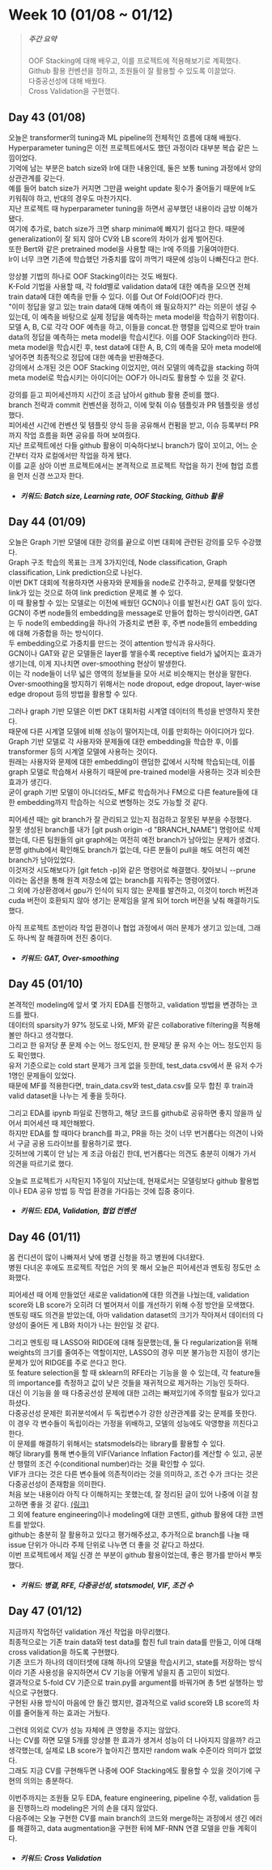 Week 10 (01/08 ~ 01/12)
===
>  ##### 주간 요약
>  OOF Stacking에 대해 배우고, 이를 프로젝트에 적용해보기로 계획했다.  
>  Github 활용 컨벤션을 정하고, 조원들이 잘 활용할 수 있도록 이끌었다.  
>  다중공선성에 대해 배웠다.  
>  Cross Validation을 구현했다.  

Day 43 (01/08)
---
오늘은 transformer의 tuning과 ML pipeline의 전체적인 흐름에 대해 배웠다.  
Hyperparameter tuning은 이전 프로젝트에서도 했던 과정이라 대부분 복습 같은 느낌이었다.  
기억에 남는 부분은 batch size와 lr에 대한 내용인데, 둘은 보통 tuning 과정에서 양의 상관관계를 갖는다.  
예를 들어 batch size가 커지면 그만큼 weight update 횟수가 줄어들기 때문에 lr도 키워줘야 하고, 반대의 경우도 마찬가지다.  
지난 프로젝트 때 hyperparameter tuning을 하면서 공부했던 내용이라 금방 이해가 됐다.  
여기에 추가로, batch size가 크면 sharp minima에 빠지기 쉽다고 한다. 때문에 generalization이 잘 되지 않아 CV와 LB score의 차이가 쉽게 벌어진다.  
또한 Bert와 같은 pretrained model을 사용할 때는 lr에 주의를 기울여야한다.  
lr이 너무 크면 기존에 학습했던 가중치를 많이 까먹기 때문에 성능이 나빠진다고 한다.  

앙상블 기법의 하나로 OOF Stacking이라는 것도 배웠다.  
K-Fold 기법을 사용할 때, 각 fold별로 validation data에 대한 예측을 모으면 전체 train data에 대한 예측을 만들 수 있다. 이를 Out Of Fold(OOF)라 한다.  
"이미 정답을 알고 있는 train data에 대해 예측이 왜 필요하지?" 라는 의문이 생길 수 있는데, 이 예측을 바탕으로 실제 정답을 예측하는 meta model을 학습하기 위함이다.  
모델 A, B, C로 각각 OOF 예측을 하고, 이들을 concat.한 행렬을 입력으로 받아 train data의 정답을 예측하는 meta model을 학습시킨다. 이를 OOF Stacking이라 한다.  
meta model을 학습시킨 후, test data에 대한 A, B, C의 예측을 모아 meta model에 넣어주면 최종적으로 정답에 대한 예측을 반환해준다.  
강의에서 소개된 것은 OOF Stacking 이었지만, 여러 모델의 예측값을 stacking 하여 meta model로 학습시키는 아이디어는 OOF가 아니라도 활용할 수 있을 것 같다.  

강의를 듣고 피어세션까지 시간이 조금 남아서 github 활용 준비를 했다.  
branch 전략과 commit 컨벤션을 정하고, 이에 맞춰 이슈 템플릿과 PR 템플릿을 생성했다.  
피어세션 시간에 컨벤션 및 템플릿 양식 등을 공유해서 컨펌을 받고, 이슈 등록부터 PR까지 작업 흐름을 화면 공유를 하며 보여줬다.  
지난 프로젝트에선 다들 github 활용이 미숙하다보니 branch가 많이 꼬이고, 어느 순간부터 각자 로컬에서만 작업을 하게 됐다.  
이를 교훈 삼아 이번 프로젝트에서는 본격적으로 프로젝트 작업을 하기 전에 협업 흐름을 먼저 신경 쓰고자 한다.  

+ ##### 키워드: Batch size, Learning rate, OOF Stacking, Github 활용

Day 44 (01/09)
---
오늘은 Graph 기반 모델에 대한 강의를 끝으로 이번 대회에 관련된 강의를 모두 수강했다.  
Graph 구조 학습의 목표는 크게 3가지인데, Node classification, Graph classification, Link prediction으로 나뉜다.  
이번 DKT 대회에 적용하자면 사용자와 문제들을 node로 간주하고, 문제를 맞혔다면 link가 있는 것으로 하여 link prediction 문제로 볼 수 있다.  
이 때 활용할 수 있는 모델로는 이전에 배웠던 GCN이나 이를 발전시킨 GAT 등이 있다.  
GCN이 주변 node들의 embedding을 message로 만들어 합하는 방식이라면, GAT는 두 node의 embedding을 하나의 가중치로 변환 후, 주변 node들의 embedding에 대해 가중합을 하는 방식이다.  
두 embedding으로 가중치를 만드는 것이 attention 방식과 유사하다.  
GCN이나 GAT와 같은 모델들은 layer를 쌓을수록 receptive field가 넓어지는 효과가 생기는데, 이게 지나치면 over-smoothing 현상이 발생한다.  
이는 각 node들이 너무 넓은 영역의 정보들을 모아 서로 비슷해지는 현상을 말한다.  
Over-smoothing을 방지하기 위해서는 node dropout, edge dropout, layer-wise edge dropout 등의 방법을 활용할 수 있다.  

그러나 graph 기반 모델은 이번 DKT 대회처럼 시계열 데이터의 특성을 반영하지 못한다.  
때문에 다른 시계열 모델에 비해 성능이 떨어지는데, 이를 만회하는 아이디어가 있다.  
Graph 기반 모델로 각 사용자와 문제들에 대한 embedding을 학습한 후, 이를 transformer 등의 시계열 모델에 사용하는 것이다.  
원래는 사용자와 문제에 대한 embedding이 랜덤한 값에서 시작해 학습되는데, 이를 graph 모델로 학습해서 사용하기 때문에 pre-trained model을 사용하는 것과 비슷한 효과가 생긴다.  
굳이 graph 기반 모델이 아니더라도, MF로 학습하거나 FM으로 다른 feature들에 대한 embedding까지 학습하는 식으로 변형하는 것도 가능할 것 같다.  

피어세션 때는 git branch가 잘 관리되고 있는지 점검하고 잘못된 부분을 수정했다.  
잘못 생성된 branch를 내가 [git push origin -d "BRANCH_NAME"] 명령어로 삭제했는데, 다른 팀원들의 git graph에는 여전히 예전 branch가 남아있는 문제가 생겼다.  
분명 github에서 확인해도 branch가 없는데, 다른 분들이 pull을 해도 여전히 예전 branch가 남아있었다.  
이것저것 시도해보다가 [git fetch -p]와 같은 명령어로 해결했다. 찾아보니 --prune 이라는 옵션을 통해 원격 저장소에 없는 branch를 지워주는 명령어였다.  
그 외에 가상환경에서 gpu가 인식이 되지 않는 문제를 발견하고, 이것이 torch 버전과 cuda 버전이 호환되지 않아 생기는 문제임을 알게 되어 torch 버전을 낮춰 해결하기도 했다.  

아직 프로젝트 초반이라 작업 환경이나 협업 과정에서 여러 문제가 생기고 있는데, 그래도 하나씩 잘 해결하며 전진 중이다.  

+ ##### 키워드: GAT, Over-smoothing

Day 45 (01/10)
---
본격적인 modeling에 앞서 몇 가지 EDA를 진행하고, validation 방법을 변경하는 코드를 짰다.  
데이터의 sparsity가 97% 정도로 나와, MF와 같은 collaborative filtering을 적용해볼만 하다고 생각했다.  
그리고 한 유저당 푼 문제 수는 어느 정도인지, 한 문제당 푼 유저 수는 어느 정도인지 등도 확인했다.  
유저 기준으로는 cold start 문제가 크게 없을 듯한데, test_data.csv에서 푼 유저 수가 1명인 문제들이 있었다.  
때문에 MF를 적용한다면, train_data.csv와 test_data.csv를 모두 합친 후 train과 valid dataset을 나누는 게 좋을 듯하다.  

그리고 EDA를 ipynb 파일로 진행하고, 해당 코드를 github로 공유하면 좋지 않을까 싶어서 피어세션 때 제안해봤다.  
하지만 EDA를 할 때마다 branch를 파고, PR을 하는 것이 너무 번거롭다는 의견이 나와서 구글 공용 드라이브를 활용하기로 했다.  
깃허브에 기록이 안 남는 게 조금 아쉽긴 한데, 번거롭다는 의견도 충분히 이해가 가서 의견을 따르기로 했다.  

오늘로 프로젝트가 시작된지 1주일이 지났는데, 현재로서는 모델링보다 github 활용법이나 EDA 공유 방법 등 작업 환경을 가다듬는 것에 집중 중이다.  

+ ##### 키워드: EDA, Validation, 협업 컨벤션

Day 46 (01/11)
---
몸 컨디션이 많이 나빠져서 낮에 병결 신청을 하고 병원에 다녀왔다.  
병원 다녀온 후에도 프로젝트 작업은 거의 못 해서 오늘은 피어세션과 멘토링 정도만 소화했다.  

피어세션 때 어제 만들었던 새로운 validation에 대한 의견을 나눴는데, validation score와 LB score가 오히려 더 벌어져서 이를 개선하기 위해 수정 방안을 모색했다.  
멘토링 때도 의견을 받았는데, 아마 validation dataset의 크기가 작아져서 데이터의 다양성이 줄어든 게 LB와 차이가 나는 원인일 것 같다.  

그리고 멘토링 때 LASSO와 RIDGE에 대해 질문했는데, 둘 다 regularization을 위해 weights의 크기를 줄여주는 역할이지만, LASSO의 경우 미분 불가능한 지점이 생기는 문제가 있어 RIDGE를 주로 쓴다고 한다.  
또 feature selection을 할 때 sklearn의 RFE라는 기능을 쓸 수 있는데, 각 feature들의 importance를 측정하고 값이 낮은 것들을 재귀적으로 제거하는 기능인 듯하다.  
대신 이 기능을 쓸 때 다중공선성 문제에 대한 고려는 빠져있기에 주의할 필요가 있다고 하셨다.  
다중공선성 문제란 회귀분석에서 두 독립변수가 강한 상관관계를 갖는 문제를 뜻한다. 이 경우 각 변수들이 독립이라는 가정을 위배하고, 모델의 성능에도 악영향을 끼친다고 한다.  
이 문제를 해결하기 위해서는 statsmodels라는 library를 활용할 수 있다.  
해당 library를 통해 변수들의 VIF(Variance Inflation Factor)를 계산할 수 있고, 공분산 행렬의 조건 수(conditional number)라는 것을 확인할 수 있다.  
VIF가 크다는 것은 다른 변수들에 의존적이라는 것을 의미하고, 조건 수가 크다는 것은 다중공선성이 존재함을 의미한다.  
처음 보는 내용이라 아직 다 이해하지는 못했는데, 잘 정리된 글이 있어 나중에 이걸 참고하면 좋을 것 같다. [(링크)](https://datascienceschool.net/03%20machine%20learning/06.04%20%EB%8B%A4%EC%A4%91%EA%B3%B5%EC%84%A0%EC%84%B1%EA%B3%BC%20%EB%B3%80%EC%88%98%20%EC%84%A0%ED%83%9D.html)  
그 외에 feature engineering이나 modeling에 대한 코멘트, github 활용에 대한 코멘트를 받았다.  
github는 충분히 잘 활용하고 있다고 평가해주셨고, 추가적으로 branch를 나눌 때 issue 단위가 아니라 주제 단위로 나누면 더 좋을 것 같다고 하셨다.  
이번 프로젝트에서 제일 신경 쓴 부분이 github 활용이었는데, 좋은 평가를 받아서 뿌듯했다.  

+ ##### 키워드: 병결, RFE, 다중공선성, statsmodel, VIF, 조건 수

Day 47 (01/12)
---
지금까지 작업하던 validation 개선 작업을 마무리했다.  
최종적으로는 기존 train data와 test data를 합친 full train data를 만들고, 이에 대해 cross validation을 하도록 구현했다.  
기존 코드가 하나의 데이터셋에 대해 하나의 모델을 학습시키고, state를 저장하는 방식이라 기존 사용성을 유지하면서 CV 기능을 어떻게 넣을지 좀 고민이 되었다.  
결과적으로 5-fold CV 기준으로 train.py를 argument를 바꿔가며 총 5번 실행하는 방식으로 구현했다.  
구현된 사용 방식이 마음에 안 들긴 했지만, 결과적으로 valid score와 LB score의 차이를 줄어들게 하는 효과는 거뒀다.  

그런데 의외로 CV가 성능 자체에 큰 영향을 주지는 않았다.  
나는 CV를 하면 모델 5개를 앙상블 한 효과가 생겨서 성능이 더 나아지지 않을까? 라고 생각했는데, 실제로 LB score가 높아지긴 했지만 random walk 수준이라 의미가 없었다.  
그래도 지금 CV를 구현해두면 나중에 OOF Stacking에도 활용할 수 있을 것이기에 구현의 의의는 충분하다.  

이번주까지는 조원들 모두 EDA, feature engineering, pipeline 수정, validation 등을 진행하느라 modeling은 거의 손을 대지 않았다.  
다음주에는 오늘 구현한 CV를 main branch의 코드와 merge하는 과정에서 생긴 에러를 해결하고, data augmentation을 구현한 뒤에 MF-RNN 연결 모델을 만들 계획이다.  

+ ##### 키워드: Cross Validation
